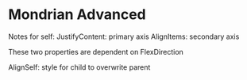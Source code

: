 # Mondrian Advanced


Notes for self:
JustifyContent: primary axis
AlignItems: secondary axis

These two properties are dependent on FlexDirection

AlignSelf: style for child to overwrite parent